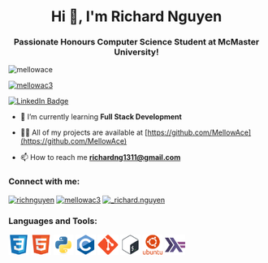 <h1 align="center">Hi 👋, I'm Richard Nguyen</h1>
<h3 align="center">Passionate Honours Computer Science Student at McMaster University!</h3>

<p align="left"> <img src="https://komarev.com/ghpvc/?username=mellowace&label=Profile%20views&color=0e75b6&style=flat" alt="mellowace" /> </p>

<p align="left"> <a href="https://twitter.com/mellowac3" target="blank"><img src="https://img.shields.io/twitter/follow/mellowac3?logo=twitter&style=for-the-badge" alt="mellowac3" /></a> </p>

<div id="badges">
  <a href="https://www.linkedin.com/in/richnguyenn/">
    <img src="https://img.shields.io/badge/LinkedIn-blue?style=for-the-badge&logo=linkedin&logoColor=white" alt="LinkedIn Badge"/>
  </a>
</div>

- 🌱 I’m currently learning **Full Stack Development**

- 👨‍💻 All of my projects are available at [https://github.com/MellowAce](https://github.com/MellowAce)

- 📫 How to reach me **richardng1311@gmail.com**

<h3 align="left">Connect with me:</h3>
<p align="left">
<a href="https://codepen.io/richnguyen" target="blank"><img align="center" src="https://raw.githubusercontent.com/rahuldkjain/github-profile-readme-generator/master/src/images/icons/Social/codepen.svg" alt="richnguyen" height="30" width="40" /></a>
<a href="https://twitter.com/mellowac3" target="blank"><img align="center" src="https://raw.githubusercontent.com/rahuldkjain/github-profile-readme-generator/master/src/images/icons/Social/twitter.svg" alt="mellowac3" height="30" width="40" /></a>
<a href="https://instagram.com/_richard.nguyen" target="blank"><img align="center" src="https://raw.githubusercontent.com/rahuldkjain/github-profile-readme-generator/master/src/images/icons/Social/instagram.svg" alt="_richard.nguyen" height="30" width="40" /></a>
</p>

<h3 align="left">Languages and Tools:</h3>
<p align="left">
  <div>
    <img src="https://github.com/devicons/devicon/blob/master/icons/css3/css3-original.svg" alt="css3" width="40" height="40"/>
    <img src="https://github.com/devicons/devicon/blob/master/icons/html5/html5-original.svg" alt="html5" width="40" height="40"/>
    <img src="https://github.com/devicons/devicon/blob/master/icons/python/python-original.svg" alt="python" width="40" height="40"/>
    <img src="https://github.com/devicons/devicon/blob/master/icons/c/c-original.svg" alt="c" width="40" height="40"/>
    <img src="https://github.com/devicons/devicon/blob/master/icons/git/git-original.svg" alt="git" width="40" height="40"/>
    <img src="https://github.com/devicons/devicon/blob/master/icons/bash/bash-original.svg" alt="bash" width="40" height="40"/>
    <img src="https://github.com/devicons/devicon/blob/master/icons/ubuntu/ubuntu-plain-wordmark.svg" alt="ubuntu" width="40" height="40"/>
    <img src="https://github.com/devicons/devicon/blob/master/icons/haskell/haskell-original.svg" alt="haskell" width="40" height="40"/>
  </div>
</p>
